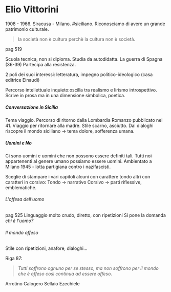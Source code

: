 # Elio Vittorini

1908 - 1966. Siracusa - Milano. 
#siciliano. 
Riconosciamo di avere un grande patrimonio culturale. 
> la società non è cultura perchè la cultura non è società. 

pag 519 

Scuola tecnica, non si diploma. Studia da autodidatta. 
La guerra di Spagna (36-39) 
Partecipa alla resistenza. 

2 poli dei suoi interessi: letteratura, impegno politico-ideologico (casa editrice Einaudi)

Percorso intellettuale inquieto:oscilla tra realismo e lirismo introspettivo. 
Scrive in prosa ma in una dimensione simbolica, poetica. 

##### Conversazione in Sicilia
Tema viaggio. Percorso di ritorno dalla Lombardia 
Romanzo pubblicato nel 41. 
Viaggio per ritornare alla madre. 
Stile scarno, asciutto. Dai dialoghi riscopre il mondo siciliano -> tema dolore, sofferenza umana.

##### Uomini e No
Ci sono uomini e uomini che non possono essere definiti tali. 
Tutti noi appartenenti al genere umano possiamo essere uomini. 
Ambientato a Milano 1945 - lotta partigiana contro i nazifascisti. 

Sceglie di stampare i vari capitoli alcuni con carattere tondo altri con caratteri in corsivo: 
Tondo -> narrativo 
Corsivo -> parti riflessive, emblematiche. 

###### L'offesa dell'uomo 
pag 525
Linguaggio molto crudo, diretto, con ripetizioni 
Si pone la domanda _chi è l'uomo?_

###### Il mondo offeso 
Stile con ripetizioni, anafore, dialoghi... 

Riga 87: 
> *Tutti soffrono ognuno per se stesso, ma non soffrono per il mondo che è offeso così continua ad essere offeso.*


Arrotino Calogero 
Sellaio Ezechiele

